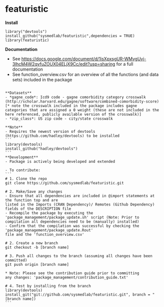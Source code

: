 # featuristic

**Install** 

```
library("devtools")  
install_github("sysmedlab/featuristic",dependencies = TRUE)    
library(featuristic)
```  
**Documentation**
- See https://docs.google.com/document/d/1isXpxsgUR-WMvgUvj-3lhcM4W2qvfuZOUX04ELjX9Cc/edit?usp=sharing for a 
full documentation
- See function_overview.csv for an overview of all the functions (and data sets) included in the package 

````

**Datasets**  
- *gagne_code*: Icd9 code - gagne comorbidity category crosswalk (http://scholar.harvard.edu/gagne/software/combined-comorbidity-score) [* note the crosswalk included in the package includes gagne categories that are assigned a 0 weight (these are not included in the here referenced, publicly available version of the crosswalk)]
- *zip_class*: US zip code - city/state crosswalk

**Note**
- Requires the newest version of devtools (https://github.com/hadley/devtools) to be installed
```
library(devtools)  
install_github("hadley/devtools")
```
**Development**
- Package is actively being developed and extended

- To contribute:
```
# 1. Clone the repo
git clone https://github.com/sysmedlab/featuristic.git

# 2. Make/Save any changes 
- Ensure that all dependencies are included in @import statements at the function top and are 
listed in the Imports (CRAN Dependency)/ Remotes (Github Dependency) fields of the DESCRIPTION file
- Recompile the package by executing the 'package_management/package_update.sh' script (Note: Prior to 
compilation all dependencies need to be (manually) installed)
- Confirm that the compilation was successful by checking the 'package_management/package_update.Rout' 
file and the 'function_overview.csv'

# 2. Create a new branch
git checkout -b [branch name]

# 3. Push all changes to the branch (assuming all changes have been committed)
git push origin [branch name]

* Note: Please see the contribution guide prior to committing 
any changes: 'package_management/contribution_guide.txt'

# 4. Test by installing from the branch
library(devtools)
install_git("git://github.com/sysmedlab/featuristic.git", branch = "[branch name])
```
